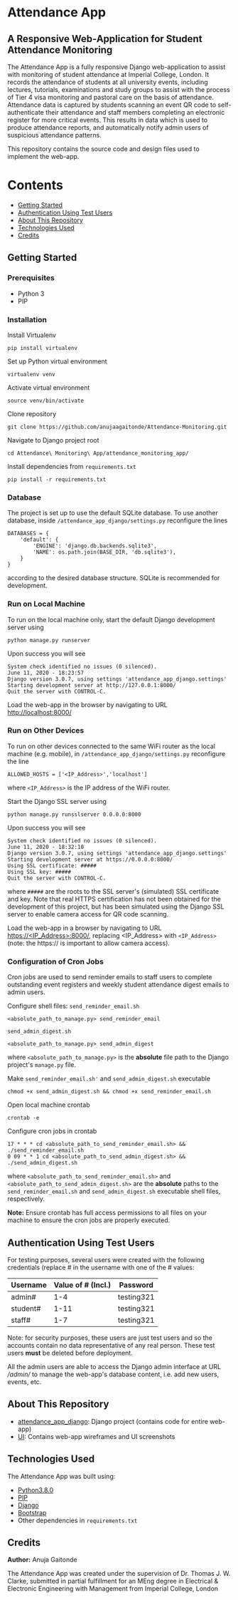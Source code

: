 # Attendance App

## A Responsive Web-Application for Student Attendance Monitoring

The Attendance App is a fully responsive Django web-application to assist with monitoring of student attendance at Imperial College, London. It records the attendance of students at all university events, including lectures, tutorials, examinations and study groups to assist with the process of Tier 4 visa monitoring and pastoral care on the basis of attendance. Attendance data is captured by students scanning an event QR code to self-authenticate their attendance and staff members completing an electronic register for more critical events. This results in data which is used to produce attendance reports, and 
automatically notify admin users of suspicious attendance patterns.

This repository contains the source code and design files used to implement the web-app.

# Contents

- [Getting Started](#getting-started)
- [Authentication Using Test Users](#authentication-using-test-users)
- [About This Repository](#about-this-repository)
- [Technologies Used](#technologies-used)
- [Credits](#credits)

## Getting Started
### Prerequisites
* Python 3
* PIP

### Installation

Install Virtualenv
```
pip install virtualenv
```

Set up Python virtual environment
```
virtualenv venv
```
Activate virtual environment
```
source venv/bin/activate
```
Clone repository
```
git clone https://github.com/anujaagaitonde/Attendance-Monitoring.git
```
Navigate to Django project root
```
cd Attendance\ Monitoring\ App/attendance_monitoring_app/
```
Install dependencies from `requirements.txt`
```
pip install -r requirements.txt
```

### Database

The project is set up to use the default SQLite database. To use another database, inside `/attendance_app_django/settings.py` reconfigure the lines
```
DATABASES = {
    'default': {
        'ENGINE': 'django.db.backends.sqlite3',
        'NAME': os.path.join(BASE_DIR, 'db.sqlite3'),
    }
}
```
according to the desired database structure. SQLite is recommended for development.

### Run on Local Machine

To run on the local machine only, start the default Django development server using
```
python manage.py runserver
```

Upon success you will see 
```
System check identified no issues (0 silenced).
June 11, 2020 - 18:23:57
Django version 3.0.7, using settings 'attendance_app_django.settings'
Starting development server at http://127.0.0.1:8000/
Quit the server with CONTROL-C.
```

Load the web-app in the browser by navigating to URL [http://localhost:8000/](http://localhost:8000/)

### Run on Other Devices

To run on other devices connected to the same WiFi router as the local machine (e.g. mobile), in `/attendance_app_django/settings.py` reconfigure the line
```
ALLOWED_HOSTS = ['<IP_Address>','localhost']
```
where `<IP_Address>` is the IP address of the WiFi router.

Start the Django SSL server using
```
python manage.py runsslserver 0.0.0.0:8000
```
Upon success you will see
```
System check identified no issues (0 silenced).
June 11, 2020 - 18:32:10
Django version 3.0.7, using settings 'attendance_app_django.settings'
Starting development server at https://0.0.0.0:8000/
Using SSL certificate: #####
Using SSL key: #####
Quit the server with CONTROL-C.
```
where `#####` are the roots to the SSL server's (simulated) SSL certificate and key. Note that real HTTPS certification has not been obtained for the development of this project, but has been simulated using the Django SSL server to enable camera access for QR code scanning.

Load the web-app in a browser by navigating to URL [https://<IP_Address>:8000/](https://<IP_Address>:8000/), replacing <IP_Address> with `<IP_Address>` (note: the https:// is important to allow camera access).

### Configuration of Cron Jobs

Cron jobs are used to send reminder emails to staff users to complete outstanding event registers and weekly student attendance digest emails to admin users.

Configure shell files:
`send_reminder_email.sh`
```
<absolute_path_to_manage.py> send_reminder_email
```
`send_admin_digest.sh`
```
<absolute_path_to_manage.py> send_admin_digest
```
where `<absolute_path_to_manage.py>` is the **absolute** file path to the Django project's `manage.py` file.

Make `send_reminder_email.sh'` and `send_admin_digest.sh` executable
```
chmod +x send_admin_digest.sh && chmod +x send_reminder_email.sh
```

Open local machine crontab
```
crontab -e
```

Configure cron jobs in crontab
```
17 * * * cd <absolute_path_to_send_reminder_email.sh> && ./send_reminder_email.sh
0 09 * * 1 cd <absolute_path_to_send_admin_digest.sh> && ./send_admin_digest.sh
```
where `<absolute_path_to_send_reminder_email.sh>` and `<absolute_path_to_send_admin_digest.sh>` are the **absolute** paths to the `send_reminder_email.sh` and `send_admin_digest.sh` executable shell files, respectively.

**Note:** Ensure crontab has full access permissions to all files on your machine to ensure the cron jobs are properly executed.

## Authentication Using Test Users

For testing purposes, several users were created with the following credentials (replace # in the username with one of the # values:

| Username | Value of # (Incl.) | Password   |
|----------|--------------------|------------|
| admin#   | 1-4                | testing321 |
| student# | 1-11               | testing321 |
| staff#   | 1-7                | testing321 |

Note: for security purposes, these users are just test users and so the accounts contain no data representative of any real person. These test users **must** be deleted before deployment.

All the admin users are able to access the Django admin interface at URL */admin/* to manage the web-app's database content, i.e. add new users, events, etc.

## About This Repository
* [attendance_app_django](https://github.com/anujaagaitonde/Attendance-Monitoring/tree/master/attendance_app_django): Django project (contains code for entire web-app)
* [UI](https://github.com/anujaagaitonde/Attendance-Monitoring/tree/master/UI): Contains web-app wireframes and UI screenshots

## Technologies Used
The Attendance App was built using:
* [Python3.8.0](https://www.python.org/downloads/release/python-380/)
* [PIP](https://pypi.org/project/pip/)
* [Django](https://www.djangoproject.com/)
* [Bootstrap](http://getbootstrap.com/)
* Other dependencies in `requirements.txt`

## Credits
**Author:** Anuja Gaitonde

The Attendance App was created under the supervision of Dr. Thomas J. W. Clarke, submitted in partial fulfillment for an MEng degree in Electrical & Electronic Engineering with Management from Imperial College, London
